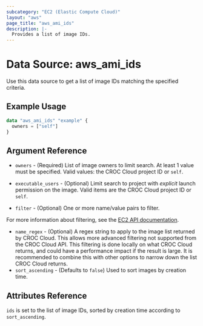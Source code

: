 ```yaml
---
subcategory: "EC2 (Elastic Compute Cloud)"
layout: "aws"
page_title: "aws_ami_ids"
description: |-
  Provides a list of image IDs.
---
```


# Data Source: aws_ami_ids

Use this data source to get a list of image IDs matching the specified criteria.

## Example Usage

```terraform
data "aws_ami_ids" "example" {
  owners = ["self"]
}
```

## Argument Reference

* `owners` - (Required) List of image owners to limit search. At least 1 value must be specified.
  Valid values: the CROC Cloud project ID or `self`.
* `executable_users` - (Optional) Limit search to project with *explicit* launch permission on
 the image. Valid items are the CROC Cloud project ID or `self`.

* `filter` - (Optional) One or more name/value pairs to filter.

For more information about filtering, see the [EC2 API documentation][describe-images].

* `name_regex` - (Optional) A regex string to apply to the image list returned
by CROC Cloud. This allows more advanced filtering not supported from the CROC Cloud API. This
filtering is done locally on what CROC Cloud returns, and could have a performance
impact if the result is large. It is recommended to combine this with other
options to narrow down the list CROC Cloud returns.
* `sort_ascending`  - (Defaults to `false`) Used to sort images by creation time.

## Attributes Reference

`ids` is set to the list of image IDs, sorted by creation time according to `sort_ascending`.

[describe-images]: https://docs.cloud.croc.ru/en/api/ec2/images/DescribeImages.html
